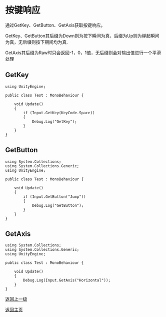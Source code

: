 # 按键响应
通过GetKey、GetButton、GetAxis获取按键响应。

GetKey、GetButton其后缀为Down则为按下瞬间为真，后缀为Up则为弹起瞬间为真，无后缀则按下期间均为真.

GetAxis其后缀为Raw时只会返回-1，0，1值，无后缀则会对输出值进行一个平滑处理
## GetKey
```
using UnityEngine;

public class Test : MonoBehaviour {

    void Update()
    {
        if (Input.GetKey(KeyCode.Space))
        {
            Debug.Log("GetKey");
        }
    }
}
```
## GetButton
```
using System.Collections;
using System.Collections.Generic;
using UnityEngine;

public class Test : MonoBehaviour {

    void Update()
    {
        if (Input.GetButton("Jump"))
        {
            Debug.Log("GetButton");
        }
    }
}
```
## GetAxis
```
using System.Collections;
using System.Collections.Generic;
using UnityEngine;

public class Test : MonoBehaviour {

    void Update()
    {
        Debug.Log(Input.GetAxis("Horizontal"));
    }
}
```

[返回上一级](/Scripting/Beginner-Gameplay-Scripting.md)

[返回主页](/README.md)
